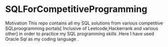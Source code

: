 # SQLForCompetitiveProgramming

Motivation
This repo contains all my SQL solutions from various competitive SQLproogramming portals[ Inclusive of Leetcode,Hackerrank and various other] in order to practice my SQL programming skills .Here I have used Oracle Sql as my coding language .
